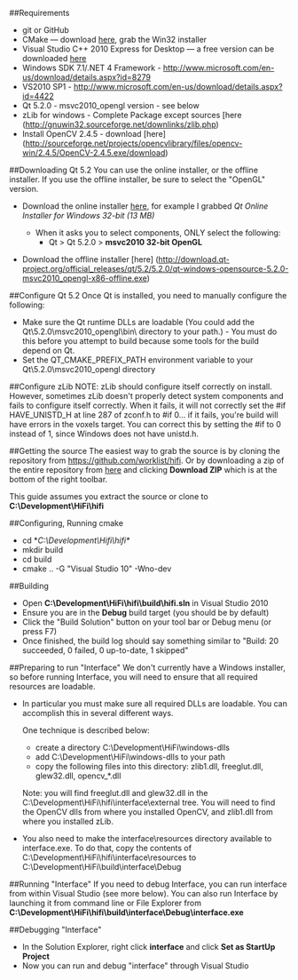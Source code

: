 ##Requirements
* git or GitHub
* CMake — download [here](http://www.cmake.org/cmake/resources/software.html), grab the Win32 installer
* Visual Studio C++ 2010 Express for Desktop — a free version can be downloaded [here](http://www.visualstudio.com/en-us/downloads#d-2010-express)
* Windows SDK 7.1/.NET 4 Framework - http://www.microsoft.com/en-us/download/details.aspx?id=8279
* VS2010 SP1 - http://www.microsoft.com/en-us/download/details.aspx?id=4422
* Qt 5.2.0 - msvc2010_opengl version - see below
* zLib for windows - Complete Package except sources [here (http://gnuwin32.sourceforge.net/downlinks/zlib.php)
* Install OpenCV 2.4.5 - download [here] (http://sourceforge.net/projects/opencvlibrary/files/opencv-win/2.4.5/OpenCV-2.4.5.exe/download)

##Downloading Qt 5.2
You can use the online installer, or the offline installer. If you use the offline installer, be sure to select the "OpenGL" version.
* Download the online installer [here](http://qt-project.org/downloads), for example I grabbed _Qt Online Installer for Windows 32-bit (13 MB)_
    * When it asks you to select components, ONLY select the following:
        * Qt > Qt 5.2.0 > **msvc2010 32-bit OpenGL**

* Download the offline installer [here] (http://download.qt-project.org/official_releases/qt/5.2/5.2.0/qt-windows-opensource-5.2.0-msvc2010_opengl-x86-offline.exe)

##Configure Qt 5.2
Once Qt is installed, you need to manually configure the following:
* Make sure the Qt runtime DLLs are loadable (You could add the Qt\5.2.0\msvc2010_opengl\bin\ directory to your path.) - You must do this before you attempt to build because some tools for the build depend on Qt.
* Set the QT_CMAKE_PREFIX_PATH environment variable to your Qt\5.2.0\msvc2010_opengl directory

##Configure zLib
NOTE: zLib should configure itself correctly on install. However, sometimes zLib doesn't properly detect system components and fails to configure itself correctly. When it fails, it will not correctly set the #if HAVE_UNISTD_H at line 287 of zconf.h to #if 0... if it fails, you're build will have errors in the voxels target. You can correct this by setting the #if to 0 instead of 1, since Windows does not have unistd.h.

##Getting the source
The easiest way to grab the source is by cloning the repository from https://github.com/worklist/hifi. Or by downloading a zip of the entire repository from [here](https://github.com/worklist/hifi) and clicking **Download ZIP** which is at the bottom of the right toolbar.

This guide assumes you extract the source  or clone to **C:\Development\HiFi\hifi**

##Configuring, Running cmake
* cd **C:\Development\Hifi\hifi\**
* mkdir build
* cd build
* cmake .. -G "Visual Studio 10" -Wno-dev 

##Building
* Open **C:\Development\HiFi\hifi\build\hifi.sln** in Visual Studio 2010
* Ensure you are in the **Debug** build target (you should be by default)
* Click the "Build Solution" button on your tool bar or Debug menu (or press F7)
* Once finished, the build log should say something similar to "Build: 20 succeeded, 0 failed, 0 up-to-date, 1 skipped"

##Preparing to run "Interface"
We don't currently have a Windows installer, so before running Interface, you will need to ensure that all required resources are loadable. 

* In particular you must make sure all required DLLs are loadable. You can accomplish this in several different ways. 

    One technique is described below:
    * create a directory C:\Development\HiFi\windows-dlls
    * add C:\Development\HiFi\windows-dlls to your path
    * copy the following files into this directory: zlib1.dll, freeglut.dll, glew32.dll, opencv_*.dll

    Note: you will find freeglut.dll and glew32.dll in the C:\Development\HiFi\hifi\interface\external tree. You will need to find the OpenCV dlls from where you installed OpenCV, and zlib1.dll from where you installed zLib.

* You also need to make the interface\resources directory available to interface.exe. To do that, copy the contents of C:\Development\HiFi\hifi\interface\resources to C:\Development\HiFi\build\interface\Debug 

##Running "Interface"
If you need to debug Interface, you can run interface from within Visual Studio (see more below). You can also run Interface by launching it from command line or File Explorer from **C:\Development\HiFi\hifi\build\interface\Debug\interface.exe**

##Debugging "Interface"
* In the Solution Explorer, right click **interface** and click **Set as StartUp Project**
* Now you can run and debug "interface" through Visual Studio